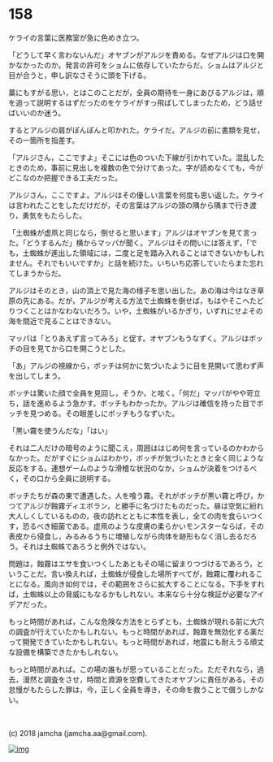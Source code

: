 # 158

ケライの言葉に医務室が急に色めき立つ。  

「どうして早く言わないんだ」オヤブンがアルジを責める。なぜアルジは口を開かなかったのか。発言の許可をショムに依存していたからだ。ショムはアルジと目が合うと，申し訳なさそうに頭を下げる。  

藁にもすがる思い，とはこのことだが，全員の期待を一身にあびるアルジは，順を追って説明するはずだったのをケライがすっ飛ばしてしまったため，どう話せばいいのか迷う。  

するとアルジの肩がぽんぽんと叩かれた。ケライだ。アルジの前に書類を見せ，その一箇所を指差す。  

「アルジさん，ここですよ」そこには色のついた下線が引かれていた。混乱したときのため，事前に見出しを複数の色で分けてあった。字が読めなくても，今がどこなのか把握できる工夫だった。  

アルジさん，ここですよ。アルジはその優しい言葉を何度も思い返した。ケライは言われたことをしただけだが，その言葉はアルジの頭の隅から隅まで行き渡り，勇気をもたらした。  

「土蜘蛛が虚凧と同じなら，倒せると思います」アルジはオヤブンを見て言った。「どうするんだ」横からマッパが聞く。アルジはその問いには答えず，「でも，土蜘蛛が進出した領域には，二度と足を踏み入れることはできないかもしれません。それでもいいですか」と話を続けた。いちいち応答していたらまた忘れてしまうからだ。  

アルジはそのとき，山の頂上で見た海の様子を思い出した。あの海は今はなき草原の先にある。だが，アルジが考える方法で土蜘蛛を倒せば，もはやそこへたどりつくことはかなわないだろう。いや，土蜘蛛がいるかぎり，いずれにせよその海を間近で見ることはできない。  

マッパは「とりあえず言ってみろ」と促す。オヤブンもうなずく。アルジはボッチの目を見てから口を開こうとした。  

「あ」アルジの視線から，ボッチは何かに気づいたように目を見開いて思わず声を出してしまう。  

ボッチは驚いた顔で全員を見回し，そうか，と呟く。「何だ」マッパがやや苛立ち，話を進めるよう急かす。ボッチもわかったか。アルジは確信を持った目でボッチを見つめる。その眼差しにボッチもうなずいた。  

「黒い霧を使うんだな」「はい」  

それは二人だけの暗号のように聞こえ，周囲ははじめ何を言っているのかわからなかった。だがすぐにショムはわかり，ボッチが気づいたときと全く同じような反応をする。連想ゲームのような滑稽な状況のなか，ショムが決着をつけるべく，その口から全員に説明する。  

ボッチたちが森の東で遭遇した，人を喰う霧。それがボッチが黒い霧と呼び，かつてアルジが蝕霧ディエボラン，と勝手に名づけたものだった。昼は空気に紛れ大人しくしているものの，夜の訪れとともに本性を表し，全ての肉を食らいつくす，恐るべき細菌である。虚凧のような皮膚の柔らかいモンスターならば，その表皮から侵食し，みるみるうちに増殖しながら肉体を跡形もなく消し去るだろう。それは土蜘蛛であろうと例外ではない。  

問題は，蝕霧はエサを食いつくしたあともその場に留まりつづけるであろう，ということだ。言い換えれば，土蜘蛛が侵食した場所すべてが，蝕霧に覆われることになる。風向き如何では，その範囲をさらに拡大することになる。下手をすれば，土蜘蛛以上の脅威にもなるかもしれない。本来なら十分な検証が必要なアイデアだった。  

もっと時間があれば，こんな危険な方法をとらずとも，土蜘蛛が現れる前に大穴の調査が行えていたかもしれない。もっと時間があれば，蝕霧を無効化する薬だって開発できていたかもしれない。もっと時間があれば，地震にも耐えうる頑丈な設備を構築できたかもしれない。  

もっと時間があれば。この場の誰もが思っていることだった。ただそれなら，過去，漫然と調査をさせ，時間と資源を空費してきたオヤブンに責任がある。その怠慢がもたらした罪は，今，正しく全員を導き，その命を救うことで償うしかない。  

<br>  
<br>  
(c) 2018 jamcha (jamcha.aa@gmail.com).  

[![img](http://i.creativecommons.org/l/by-nc-sa/4.0/88x31.png)](http://creativecommons.org/licenses/by-nc-sa/4.0/deed)